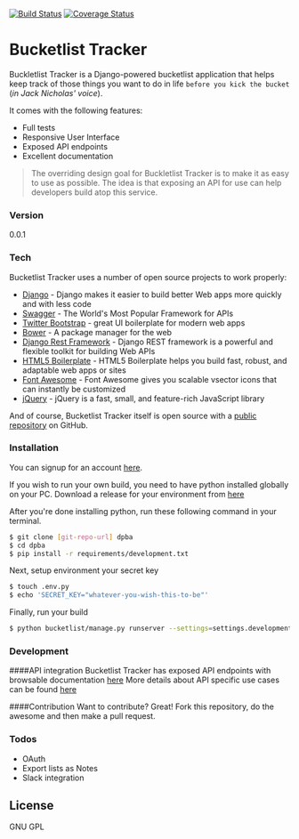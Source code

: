 [![Build Status](https://travis-ci.org/andela-osule/django-powered-bucketlist-application.svg?branch=master)](https://travis-ci.org/andela-osule/django-powered-bucketlist-application) 
[![Coverage Status](https://coveralls.io/repos/andela-osule/django-powered-bucketlist-application/badge.svg?branch=master&service=github)](https://coveralls.io/github/andela-osule/django-powered-bucketlist-application?branch=master)

# Bucketlist Tracker

Buckletlist Tracker is a Django-powered bucketlist application that helps keep track of those things you want to do in life `before you kick the bucket` (_in Jack Nicholas' voice_). 

It comes with the following features:
  - Full tests
  - Responsive User Interface
  - Exposed API endpoints
  - Excellent documentation

> The overriding design goal for Buckletlist Tracker is
> to make it as easy to use as possible.
> The idea is that exposing an API for use can help developers
> build atop this service.

### Version
0.0.1

### Tech

Bucketlist Tracker uses a number of open source projects to work properly:

* [Django] - Django makes it easier to build better Web apps more quickly and with less code
* [Swagger] - The World's Most Popular Framework for APIs
* [Twitter Bootstrap] - great UI boilerplate for modern web apps
* [Bower] - A package manager for the web
* [Django Rest Framework] - Django REST framework is a powerful and flexible toolkit for building Web APIs
* [HTML5 Boilerplate] - HTML5 Boilerplate helps you build fast, robust, and adaptable web apps or sites
* [Font Awesome] - Font Awesome gives you scalable vsector icons that can instantly be customized
* [jQuery] - jQuery is a fast, small, and feature-rich JavaScript library

And of course, Bucketlist Tracker itself is open source with a [public repository][git-repo-url]
 on GitHub.

### Installation
You can signup for an account [here](https://bucketlist-staging.herokuapp.com).

If you wish to run your own build, you need to have python installed globally on your PC. Download a release for your environment from [here](https://www.python.org/downloads/)

After you're done installing python, run these following command in your terminal.
```bash
$ git clone [git-repo-url] dpba
$ cd dpba
$ pip install -r requirements/development.txt
```

Next, setup environment your secret key
```bash
$ touch .env.py
$ echo 'SECRET_KEY="whatever-you-wish-this-to-be"'
```

Finally, run your build
```bash
$ python bucketlist/manage.py runserver --settings=settings.development
```

### Development
####API integration
Bucketlist Tracker has exposed API endpoints with browsable documentation [here](https://bucketlist-staging.herokuapp.com/docs)
More details about API specific use cases can be found [here](https://https://github.com/andela-osule/django-bucketlist-application/blob/master/api.md)

####Contribution
Want to contribute? Great!
Fork this repository, do the awesome and then make a pull request.

### Todos

 - OAuth
 - Export lists as Notes
 - Slack integration

License
----

GNU GPL

   [git-repo-url]: <https://github.com/andela-osule/django-powered-bucketlist-application.git/>
   [Font Awesome]: <https://fortawesome.github.io/Font-Awesome/>
   [Django]: <https://www.djangoproject.com/>
   [Twitter Bootstrap]: <http://twitter.github.com/bootstrap/>
   [Django Rest Framework]: <http://www.django-rest-framework.org/>
   [jQuery]: <http://jquery.com>
   [Swagger]: <http://swagger.io/>
   [Bower]: <http://bower.io>
   [HTML5 Boilerplate]: <https://html5boilerplate.com/>
